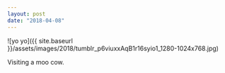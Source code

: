 ```yaml
---
layout: post
date: "2018-04-08"
---
```


![yo yo]({{ site.baseurl }}/assets/images/2018/tumblr_p6viuxxAqB1r16syio1_1280-1024x768.jpg)

Visiting a moo cow.
